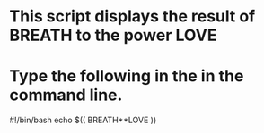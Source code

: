 # This script displays the result of BREATH to the power LOVE



# Type the following in the in the command line.
#!/bin/bash
echo $(( BREATH**LOVE ))
